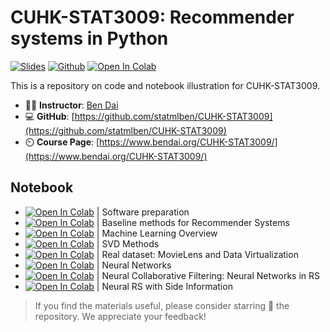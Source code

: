 # **CUHK**-**STAT3009**: Recommender systems in Python
[![Slides](https://img.shields.io/badge/CUHK-STAT3009-blueviolet)](https://www.bendai.org/STAT3009/) 
[![Github](https://badges.aleen42.com/src/github.svg)](https://github.com/statmlben/CUHK-STAT3009) 
[![Open In Colab](https://colab.research.google.com/assets/colab-badge.svg)](https://colab.research.google.com/drive/1TLkXIaYA42JcVxrTZBk6adKY8w533Gym?authuser=2#scrollTo=jbpzja31GGj)

This is a repository on code and notebook illustration for CUHK-STAT3009. 

- 👨‍🏫 **Instructor**: [Ben Dai](http://www.bendai.org)
- 💻 **GitHub**: [https://github.com/statmlben/CUHK-STAT3009](https://github.com/statmlben/CUHK-STAT3009)
- ⏲️ **Course Page**: [https://www.bendai.org/CUHK-STAT3009/](https://www.bendai.org/CUHK-STAT3009/)

## Notebook

- [![Open In Colab](https://colab.research.google.com/assets/colab-badge.svg)](https://colab.research.google.com/drive/19N428-FQd8PfG4JYsa9LbDOeZRfVTDlR?usp=sharing) | Software preparation 
- [![Open In Colab](https://colab.research.google.com/assets/colab-badge.svg)](https://drive.google.com/file/d/1-ARE7b8afzKI6PcC2rt7S8BBmvlG2WOn/view?usp=sharing) | Baseline methods for Recommender Systems
- [![Open In Colab](https://colab.research.google.com/assets/colab-badge.svg)](https://colab.research.google.com/drive/1se9eprUPbZDdWgEPlFDMMjQLN7ZZcMwF?usp=sharing) | Machine Learning Overview
- [![Open In Colab](https://colab.research.google.com/assets/colab-badge.svg)](https://colab.research.google.com/drive/1PJ8lTWvS2xPA3Cske38fqvsrruxR2gCU?usp=sharing) | SVD Methods
- [![Open In Colab](https://colab.research.google.com/assets/colab-badge.svg)](https://colab.research.google.com/drive/17EojqVQAfeyYMfqdzlyMDWteO_sLf_5e?usp=sharing) | Real dataset: MovieLens and Data Virtualization
- [![Open In Colab](https://colab.research.google.com/assets/colab-badge.svg)](https://colab.research.google.com/drive/1ydlOKq6TKbGCB4LmbB5cMFbQqxLRAWwi?usp=sharing) | Neural Networks
- [![Open In Colab](https://colab.research.google.com/assets/colab-badge.svg)](https://colab.research.google.com/drive/1K4oSHEnuhsNZM-FPgph81dDaL2FTKmCK?usp=sharing) | Neural Collaborative Filtering: Neural Networks in RS
- [![Open In Colab](https://colab.research.google.com/assets/colab-badge.svg)](https://colab.research.google.com/drive/1V_UJQ_TLZMmRKx_ncmN1oVhp_yAX_I_b?usp=sharing) | Neural RS with Side Information


> If you find the materials useful, please consider starring 🌟 the repository. We appreciate your feedback!